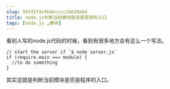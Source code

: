 ```yaml
---
slug: 56fd1f4c0b4ecccc16638abd
title: node.js判断当前模块是否是程序的入口
tags: [node.js ,模块]
---
```


看别人写的node.js代码的时候，看到有很多地方会有这么一个写法。

```
// start the server if `$ node server.js`
if (require.main === module) {
  //to do something
}
```

其实这就是判断当前模块是否是程序的入口。
